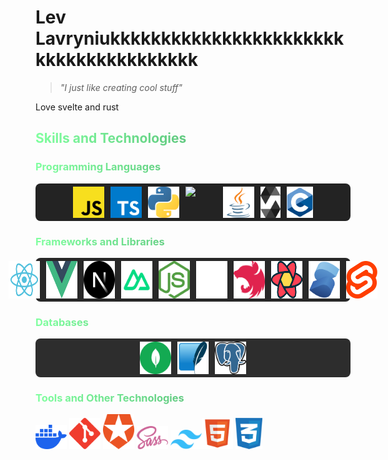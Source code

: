 # Lev Lavryniukkkkkkkkkkkkkkkkkkkkkkkkkkkkkkkkkkkkkkk

> _"I just like creating cool stuff"_

Love svelte and rust
## <p style="background: linear-gradient(to right, #80FF9F, #408F60); -webkit-background-clip: text; -webkit-text-fill-color: transparent;">Skills and Technologies</p>

### <p style="background: linear-gradient(to right, #80FF9F, #408F60); -webkit-background-clip: text; -webkit-text-fill-color: transparent;">Programming Languages</p>

<div style="display:flex;flex-direction:row;gap:10px; background-color: rgb(35,35,35); justify-content:center; padding: 5px 10px; border-radius:8px;"><img src="./images/javascript-js-seeklogo.com.svg" width="50"> <img src="./images/typescript-seeklogo.com.svg" width="50"> <img src="./images/python-seeklogo.com.svg" width="50"> <img src="https://www.rust-lang.org/logos/rust-logo-128x128.png" width="50"> <img src="./images/java.svg" width="50"> <img src="./images/solidity.svg" height="50"> <img src="./images/c.svg" height="50"></div>

### <p style="background: linear-gradient(to right, #80FF9F, #408F60); -webkit-background-clip: text; -webkit-text-fill-color: transparent;">Frameworks and Libraries</p>

<div style="display:flex;flex-direction:row;gap:10px; background-color: rgb(40,40,40); justify-content:center; padding: 5px 10px; border-radius:8px;"><img src="./images/react-seeklogo.com.svg" width="50"> <img src="./images/vue.svg" width="50"> <img src="./images/next-js-icon-seeklogo.com.svg" width="50"> <img src="./images/nuxt.svg" width="50"> <img src="./images/nodejs-seeklogo.com.svg" width="50"> <img src="./images/expressjs-icon.svg" width="50"> <img src="./images/nestjs-seeklogo.com.svg" width="50"> <img src="./images/react-query-seeklogo.com.svg" width="50"> <img src="./images/solid.svg" width="50"> <img src="./images/svelte.svg" width="50"></div>

### <p style="background: linear-gradient(to right, #80FF9F, #408F60); -webkit-background-clip: text; -webkit-text-fill-color: transparent;">Databases</p>

<div style="display:flex;flex-direction:row;gap:10px; background-color: rgb(45,45,45); justify-content:center; padding: 5px 10px; border-radius:8px;"><img src="./images/mongodb-seeklogo.com.svg" width="50"> <img src="./images/sqlite.svg" width="50"> <img src="./images/postgres.svg" width="50"></div>

### <p style="background: linear-gradient(to right, #80FF9F, #408F60); -webkit-background-clip: text; -webkit-text-fill-color: transparent;">Tools and Other Technologies</p>

<img src="./images/docker.svg" width="50"> <img src="./images/git.svg" width="50"> <img src="./images/auth0-seeklogo.com.svg" width="50"> <img src="./images/sass-seeklogo.com.svg" width="50"> <img src="./images/tw.svg" width="50"><img src="./images/html5-without-wordmark-color.svg" height="50"> <img src="./images/css-3-seeklogo.com.svg" height="50">

